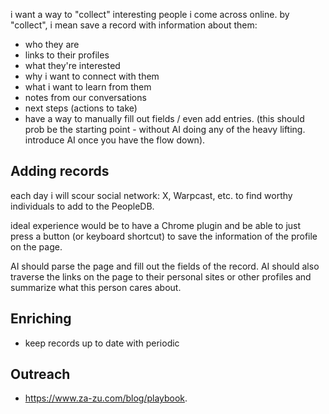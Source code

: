 i want a way to "collect" interesting people i come across online. by "collect", i mean save a record with information about them: 
- who they are
- links to their profiles
- what they're interested
- why i want to connect with them
- what i want to learn from them
- notes from our conversations
- next steps (actions to take)
- have a way to manually fill out fields / even add entries. (this should prob be the starting point - without AI doing any of the heavy lifting. introduce AI once you have the flow down).

## Adding records
each day i will scour social network: X, Warpcast, etc. to find worthy individuals to add to the PeopleDB.

ideal experience would be to have a Chrome plugin and be able to just press a button (or keyboard shortcut) to save the information of the profile on the page.

AI should parse the page and fill out the fields of the record.
AI should also traverse the links on the page to their personal sites or other profiles and summarize what this person cares about.

## Enriching
- keep records up to date with periodic 

## Outreach
- https://www.za-zu.com/blog/playbook.